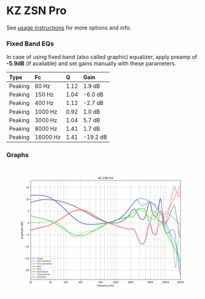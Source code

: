 # KZ ZSN Pro
See [usage instructions](https://github.com/jaakkopasanen/AutoEq#usage) for more options and info.

### Fixed Band EQs
In case of using fixed band (also called graphic) equalizer, apply preamp of **-5.9dB**
(if available) and set gains manually with these parameters.

| Type    | Fc       |    Q | Gain     |
|:--------|:---------|:-----|:---------|
| Peaking | 60 Hz    | 1.12 | 1.9 dB   |
| Peaking | 150 Hz   | 1.04 | -6.0 dB  |
| Peaking | 400 Hz   | 1.12 | -2.7 dB  |
| Peaking | 1000 Hz  | 0.92 | 1.0 dB   |
| Peaking | 3000 Hz  | 1.04 | 5.7 dB   |
| Peaking | 8000 Hz  | 1.41 | 1.7 dB   |
| Peaking | 16000 Hz | 1.41 | -19.2 dB |

### Graphs
![](./KZ%20ZSN%20Pro.png)
